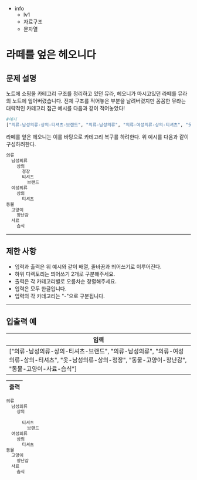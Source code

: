 - info
    - lv1
    - 자료구조
    - 문자열

# 라떼를 엎은 헤오니다

## 문제 설명

노트에 쇼핑몰 카테고리 구조를 정리하고 있던 뮤라, 
헤오니가 마시고있던 라떼를 뮤라의 노트에 엎어버렸습니다.
전체 구조를 적어놓은 부분을 날려버렸지만 꼼꼼한 뮤라는 대략적인 카테고리 접근 예시를 다음과 같이 적어놓았다!

```py
#예시
["의류-남성의류-상의-티셔츠-브랜드", "의류-남성의류", "의류-여성의류-상의-티셔츠", "옷-남성의류-상의-정장", "동물-고양이-장난감", "동물-고양이-사료-습식"]
```
라떼를 엎은 헤오니는 이를 바탕으로 카테고리 복구를 하려한다.
위 예시를 다음과 같이 구성하려한다.
```py
의류
  남성의류
    상의
      정장
      티셔츠
        브랜드
  여성의류
    상의
      티셔츠
동물
  고양이
    장난감
  사료
    습식
```

---

## 제한 사항
- 입력과 출력은 위 예시와 같이 배열, 줄바꿈과 띄어쓰기로 이루어진다. 
- 하위 디렉토리는 띄어쓰기 2개로 구분해주세요.
- 출력은 각 카테고리별로 오름차순 정렬해주세요.
- 입력은 모두 한글입니다.
- 입력의 각 카테고리는 "-"으로 구분됩니다.

---

## 입출력 예


| 입력  |
| ---------------------------------------- |
| ["의류-남성의류-상의-티셔츠-브랜드", "의류-남성의류", "의류-여성의류-상의-티셔츠", "옷-남성의류-상의-정장", "동물-고양이-장난감", "동물-고양이-사료-습식"] |

| 출력 |
| --- |
```py
의류
  남성의류
    상의
      
      티셔츠
        브랜드
  여성의류
    상의
      티셔츠
동물
  고양이
    장난감
  사료
    습식
```

